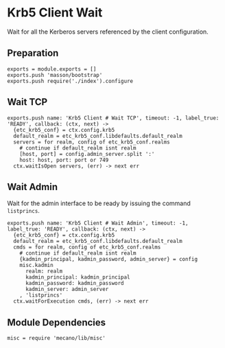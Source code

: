 
# Krb5 Client Wait

Wait for all the Kerberos servers referenced by the client configuration.

## Preparation

    exports = module.exports = []
    exports.push 'masson/bootstrap'
    exports.push require('./index').configure

## Wait TCP

    exports.push name: 'Krb5 Client # Wait TCP', timeout: -1, label_true: 'READY', callback: (ctx, next) ->
      {etc_krb5_conf} = ctx.config.krb5
      default_realm = etc_krb5_conf.libdefaults.default_realm
      servers = for realm, config of etc_krb5_conf.realms
        # continue if default_realm isnt realm
        [host, port] = config.admin_server.split ':'
        host: host, port: port or 749
      ctx.waitIsOpen servers, (err) -> next err

## Wait Admin

Wait for the admin interface to be ready by issuing the command `listprincs`.

    exports.push name: 'Krb5 Client # Wait Admin', timeout: -1, label_true: 'READY', callback: (ctx, next) ->
      {etc_krb5_conf} = ctx.config.krb5
      default_realm = etc_krb5_conf.libdefaults.default_realm
      cmds = for realm, config of etc_krb5_conf.realms
        # continue if default_realm isnt realm
        {kadmin_principal, kadmin_password, admin_server} = config
        misc.kadmin
          realm: realm
          kadmin_principal: kadmin_principal
          kadmin_password: kadmin_password
          kadmin_server: admin_server
        , 'listprincs'
      ctx.waitForExecution cmds, (err) -> next err

## Module Dependencies

    misc = require 'mecano/lib/misc'